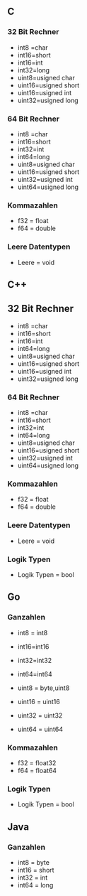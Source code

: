 ## C
### 32 Bit Rechner
* int8 =char
* int16=short
* int16=int
* int32=long
* uint8=usigned char
* uint16=usigned short
* uint16=usigned int
* uint32=usigned long


### 64 Bit Rechner
* int8 =char
* int16=short
* int32=int
* int64=long
* uint8=usigned char
* uint16=usigned short
* uint32=usigned int
* uint64=usigned long

### Kommazahlen

* f32 = float
* f64 = double

### Leere Datentypen

* Leere = void

## C++ 
## 32 Bit Rechner
* int8 =char
* int16=short
* int16=int
* int64=long
* uint8=usigned char
* uint16=usigned short
* uint16=usigned int
* uint32=usigned long


### 64 Bit Rechner
* int8 =char
* int16=short
* int32=int
* int64=long
* uint8=usigned char
* uint16=usigned short
* uint32=usigned int
* uint64=usigned long

### Kommazahlen

* f32 = float
* f64 = double

### Leere Datentypen

* Leere = void

### Logik Typen

* Logik Typen = bool


## Go
### Ganzahlen
* int8 = int8
* int16=int16
* int32=int32
* int64=int64


* uint8 = byte,uint8
* uint16 = uint16
* uint32 = uint32
* uint64 = uint64

### Kommazahlen

* f32 = float32
* f64 = float64

### Logik Typen

* Logik Typen = bool




## Java

### Ganzahlen

* int8 = byte
* int16 = short
* int32 = int
* int64 = long